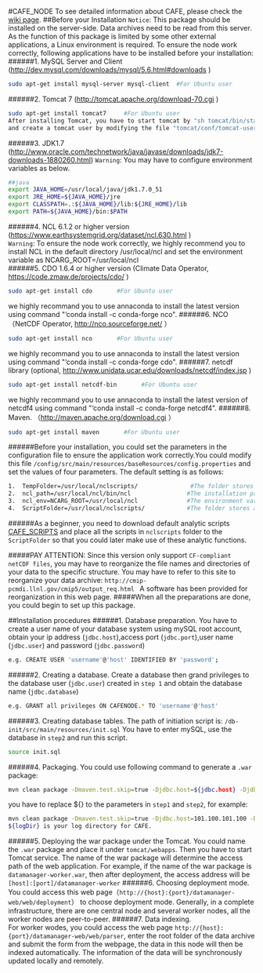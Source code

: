 #CAFE_NODE
To see detailed information about CAFE, please check the [wiki page](https://github.com/THU-EarthInformationScienceLab/CAFE_NODE/wiki).
##Before your Installation
`Notice`: This package should be installed on the server-side. Data archives need to be read from this server. As the function of this package is limited by some other external applications, a Linux environment is required. To ensure the node work correctly, following applications have to be installed before your installation:       
######1.	MySQL Server and Client (http://dev.mysql.com/downloads/mysql/5.6.html#downloads )     
```Bash 
sudo apt-get install mysql-server mysql-client  #For Ubuntu user
```     
######2.	Tomcat 7 (http://tomcat.apache.org/download-70.cgi )      
```Bash 
sudo apt-get install tomcat7     #For Ubuntu user
After installing Tomcat, you have to start tomcat by "sh tomcat/bin/startup.sh"
and create a tomcat user by modifying the file "tomcat/conf/tomcat-users.xml"
```     
######3.	JDK1.7 (http://www.oracle.com/technetwork/java/javase/downloads/jdk7-downloads-1880260.html)
`Warning`: You may have to configure environment variables as below.
```Bash
##java
export JAVA_HOME=/usr/local/java/jdk1.7.0_51
export JRE_HOME=${JAVA_HOME}/jre
export CLASSPATH=.:${JAVA_HOME}/lib:${JRE_HOME}/lib
export PATH=${JAVA_HOME}/bin:$PATH
```
######4.	NCL 6.1.2 or higher version (https://www.earthsystemgrid.org/dataset/ncl.630.html  )    
`Warning`: To ensure the node work correctly, we highly recommend you to install NCL in the default directory /usr/local/ncl and set the environment variable as NCARG_ROOT=/usr/local/ncl    
######5.	CDO 1.6.4 or higher version (Climate Data Operator, https://code.zmaw.de/projects/cdo/ )    
```Bash 
sudo apt-get install cdo       #For Ubuntu user
```     
we highly recommand you to use annaconda to install the latest version using command "‘conda install -c conda-forge nco".
######6.	NCO（NetCDF Operator, http://nco.sourceforge.net/ ）     
```Bash 
sudo apt-get install nco       #For Ubuntu user
```   
we highly recommand you to use annaconda to install the latest version using command "‘conda install -c conda-forge cdo".
######7.	netcdf library (optional, http://www.unidata.ucar.edu/downloads/netcdf/index.jsp ) 
```Bash 
sudo apt-get install netcdf-bin       #For Ubuntu user
```
we highly recommand you to use annaconda to install the latest version of netcdf4 using command "‘conda install -c conda-forge netcdf4".
######8.	Maven. （http://maven.apache.org/download.cgi ）
```Bash 
sudo apt-get install maven       #For Ubuntu user
```
######Before your installation, you could set the parameters in the configuration file to ensure the application work correctly.You could modify this file `/config/src/main/resources/baseResources/config.properties` and set the values of four parameters. The default setting is as follows:    
```Bash 
1.	TempFolder=/usr/local/nclscripts/               #The folder stores temp files
2.	ncl_path=/usr/local/ncl/bin/ncl                #The installation path of NCL
3.	ncl_env=NCARG_ROOT=/usr/local/ncl              #The environment variable of NCL
4.	ScriptFolder=/usr/local/nclscripts/            #The folder stores analytic scripts
```
######As a beginner, you need to download default analytic scripts [CAFE_SCRIPTS](https://github.com/THU-EarthInformationScienceLab/CAFE_SCRIPTS) and place all the scripts in `nclscripts` folder to the `ScriptFolder` so that you could later make use of these analytic functions.

#####PAY ATTENTION: Since this version only support `CF-compliant netCDF files`, you may have to reorganize the file names and directories of your data to the specific structure. You may have to refer to this site to reorganize your data archive: `http://cmip-pcmdi.llnl.gov/cmip5/output_req.html ` A software has been provided for reorganization in this web page.
#####When all the preparations are done, you could begin to set up this package.

##Installation procedures
######1.	Database preparation. 
You have to create a user name of your database system using mySQL root account, obtain your ip address (`jdbc.host`),access port (`jdbc.port`),user name (`jdbc.user`) and password (`jdbc.password`) 
```Bash 
e.g. CREATE USER 'username'@'host' IDENTIFIED BY 'password'; 
```
######2.	Creating a database. 
Create a database then grand privileges to the database user (`jdbc.user`) created in `step 1` and obtain the database name (`jdbc.database`)
```Bash 
e.g. GRANT all privileges ON CAFENODE.* TO 'username'@'host'
```
######3.  Creating database tables. 
The path of initiation script is: `/db-init/src/main/resources/init.sql`
You have to enter mySQL, use the database in `step2` and run this script.
```Bash 
source init.sql
```
######4.  Packaging.
You could use following command to generate a `.war` package:
```Bash 
mvn clean package -Dmaven.test.skip=true -Djdbc.host=${jdbc.host} -Djdbc.port=${jdbc.port} -Djdbc.database=${jdbc.database} -Djdbc.user=${ jdbc.user} -Djdbc.password=${jdbc.password}
```
you have to replace ${} to the parameters in `step1` and `step2`, for example:
```Bash 
mvn clean package -Dmaven.test.skip=true -Djdbc.host=101.100.101.100 -Djdbc.port=3306 -Djdbc.database=CAFENODE -Djdbc.user=abc -Djdbc.password=123456 -DlogDir=/usr/local/CAFE/log
${logDir} is your log directory for CAFE.
```
######5.  Deploying the war package under the Tomcat.
You could name the `.war` package and place it under `tomcat/webapps`. Then you have to start Tomcat service. The name of the war package will determine the access path of the web application. For example, if the name of the war package is `datamanager-worker.war`, then after deployment, the access address will be `[host]:[port]/datamanager-worker`
######6.  Choosing deployment mode.
You could access this web page（`http://{host}:{port}/datamanager-web/web/deployment`） to choose deployment mode. Generally, in a complete infrastructure, there are one central node and several worker nodes, all the worker nodes are peer-to-peer.
######7.  Data indexing.      
For worker wodes, you could access the web page `http://{host}: {port}/datamanager-web/web/parser`, enter the root folder of the data archive and submit the form from the webpage, the data in this node will then be indexed automatically. The information of the data will be synchronously updated locally and remotely.
